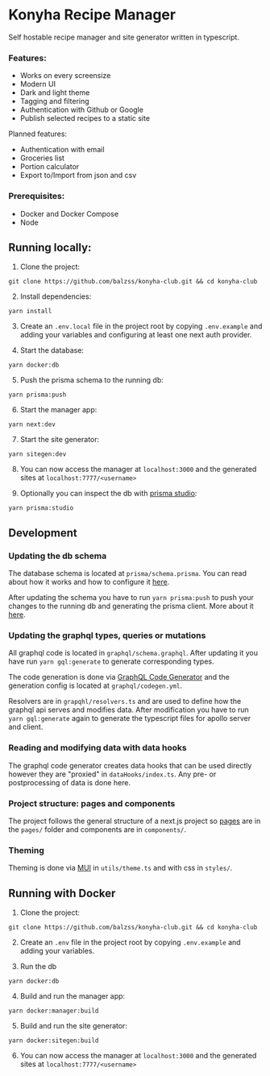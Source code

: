 # Konyha Recipe Manager

Self hostable recipe manager and site generator written in typescript.

### Features:

- Works on every screensize
- Modern UI
- Dark and light theme
- Tagging and filtering
- Authentication with Github or Google
- Publish selected recipes to a static site

Planned features:

- Authentication with email
- Groceries list
- Portion calculator
- Export to/Import from json and csv

### Prerequisites:

- Docker and Docker Compose
- Node

## Running locally:

1. Clone the project:

```
git clone https://github.com/balzss/konyha-club.git && cd konyha-club
```

2. Install dependencies:

```
yarn install
```

3. Create an `.env.local` file in the project root by copying `.env.example` and adding your variables and configuring
   at least one next auth provider.

4. Start the database:

```
yarn docker:db
```

5. Push the prisma schema to the running db:

```
yarn prisma:push
```

6. Start the manager app:

```
yarn next:dev
```

7. Start the site generator:

```
yarn sitegen:dev
```

8. You can now access the manager at `localhost:3000` and the generated sites at `localhost:7777/<username>`

9. Optionally you can inspect the db with [prisma studio](https://www.prisma.io/studio):

```
yarn prisma:studio
```

## Development

### Updating the db schema

The database schema is located at `prisma/schema.prisma`. You can read about how it works 
and how to configure it [here](https://www.prisma.io/docs/concepts/components/prisma-schema).

After updating the schema you have to run `yarn prisma:push` to push your changes to the running db and generating the
prisma client. More about it [here](https://www.prisma.io/docs/concepts/components/prisma-migrate/db-push).

### Updating the graphql types, queries or mutations

All graphql code is located in `graphql/schema.graphql`. After updating it you have run `yarn gql:generate` to generate
corresponding types.

The code generation is done via [GraphQL Code Generator](https://www.graphql-code-generator.com/docs/getting-started)
and the generation config is located at `graphql/codegen.yml`.

Resolvers are in `grapqhl/resolvers.ts` and are used to define how the graphql api serves and modifies data. After
modification you have to run `yarn gql:generate` again to generate the typescript files for apollo server and client.

### Reading and modifying data with data hooks

The graphql code generator creates data hooks that can be used directly however they are "proxied" in
`dataHooks/index.ts`. Any pre- or postprocessing of data is done here.

### Project structure: pages and components

The project follows the general structure of a next.js project so [pages](https://nextjs.org/docs/basic-features/pages)
are in the `pages/` folder and components are in `components/`.

### Theming

Theming is done via [MUI](https://mui.com/material-ui/customization/theming/) in `utils/theme.ts` and with css in
`styles/`.

## Running with Docker

1. Clone the project:

```
git clone https://github.com/balzss/konyha-club.git && cd konyha-club
```

2. Create an `.env` file in the project root by copying `.env.example` and adding your variables.

3. Run the db

```
yarn docker:db
```

4. Build and run the manager app:

```
yarn docker:manager:build
```

5. Build and run the site generator:

```
yarn docker:sitegen:build
```

6. You can now access the manager at `localhost:3000` and the generated sites at `localhost:7777/<username>`
